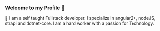 ### Welcome to my Profile 👋
🌱 I am a self taught Fullstack developer. I specialize in angular2+, nodeJS, strapi and dotnet-core. I am a hard worker with a passion for Technology.

<!--
**Hlakaza/hlakaza** is a ✨ _special_ ✨ repository because its `README.md` (this file) appears on your GitHub profile.

Here are some ideas to get you started:

- 🔭 I’m currently working on ...
- 🌱 I’m currently learning ...
- 👯 I’m looking to collaborate on ...
- 🤔 I’m looking for help with ...
- 💬 Ask me about ...
- 📫 How to reach me: ...
- 😄 Pronouns: ...
- ⚡ Fun fact: ...
-->
